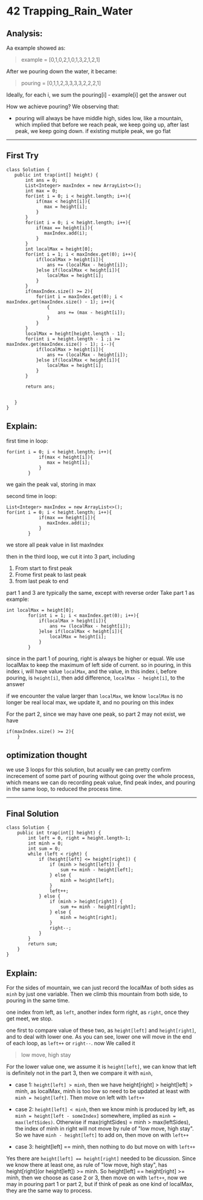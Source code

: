 # 42 Trapping_Rain_Water    

## **Analysis**:

Aa example showed as:
>example = [0,1,0,2,1,0,1,3,2,1,2,1]

After we pouring down the water, it became:

>pouring = [0,1,1,2,3,3,3,3,2,2,2,1]

Ideally, for each i, we sum the pouring[i] - example[i] get the answer out

How we achieve pouring? We observing that:
 - pouring will always be have middle high, sides low, like a mountain, which implied that before we reach peak, we keep going up, after last peak, we keep going down. if existing mutiple peak, we go flat

 ---
 ## **First Try**

 ```
class Solution {
    public int trap(int[] height) {
        int ans = 0;
        List<Integer> maxIndex = new ArrayList<>();
        int max = 0;
        for(int i = 0; i < height.length; i++){
            if(max < height[i]){
               max = height[i]; 
            }
        }
        for(int i = 0; i < height.length; i++){
            if(max == height[i]){
               maxIndex.add(i);
            }
        }
        int localMax = height[0];
        for(int i = 1; i < maxIndex.get(0); i++){
            if(localMax > height[i]){
                ans += (localMax - height[i]);
            }else if(localMax < height[i]){
                localMax = height[i];
            }
        }
        if(maxIndex.size() >= 2){
            for(int i = maxIndex.get(0); i < maxIndex.get(maxIndex.size() - 1); i++){
                {
                    ans += (max - height[i]);
                }               
            }
        }
        localMax = height[height.length - 1];
        for(int i = height.length - 1 ;i >= maxIndex.get(maxIndex.size() - 1); i--){
            if(localMax > height[i]){
                ans += (localMax - height[i]);
            }else if(localMax < height[i]){
                localMax = height[i];
            }
        }
        
        return ans;
        
        
    }
}
```

## Explain:

first time in loop:
```
for(int i = 0; i < height.length; i++){
            if(max < height[i]){
               max = height[i]; 
            }
        }
```
we gain the peak val, storing in max

second time in loop:
```
List<Integer> maxIndex = new ArrayList<>();
for(int i = 0; i < height.length; i++){
            if(max == height[i]){
               maxIndex.add(i);
            }
        }
```
we store all peak value in list maxIndex

then in the third loop, we cut it into 3 part, including
1. From start to first peak
2. Frome first peak to last peak
3. from last peak to end

part 1 and 3 are typically the same, except with reverse order
Take part 1 as example:
```
int localMax = height[0];
        for(int i = 1; i < maxIndex.get(0); i++){
            if(localMax > height[i]){
                ans += (localMax - height[i]);
            }else if(localMax < height[i]){
                localMax = height[i];
            }
        }
```

since in the part 1 of pouring, right is always be higher or equal. We use localMax to keep the maximum of left side of current. so in pouring, in this index i, will have value `localMax`, and the value, in this index i, before pouring, is `height[i]`, then add difference, `localMax - height[i]`, to the answer

if we encounter the value larger than `localMax`, we know `localMax` is no longer be real local max, we update it, and no pouring on this index


For the part 2, since we may have one peak, so part 2 may not exist, we have
```
if(maxIndex.size() >= 2){
    }
```



## optimization thought

we use 3 loops for this solution, but acually we can pretty confirm increcement of some part of pouring without going over the whole process, which means we can do recording peak value, find peak index, and pouring in the same loop, to reduced the process time.



---

## **Final Solution**

```
class Solution {
    public int trap(int[] height) {
        int left = 0, right = height.length-1;
        int minh = 0;
        int sum = 0;
        while (left < right) {
            if (height[left] <= height[right]) {
                if (minh > height[left]) {
                    sum += minh - height[left];
                } else {
                    minh = height[left];
                }
                left++;
            } else {
                if (minh > height[right]) {
                    sum += minh - height[right];
                } else {
                    minh = height[right];
                }
                right--;
            }
        }
        return sum;
    }
}
```
## Explain:

For the sides of mountain, we can just record the localMax of both sides as `minh` by just one variable. Then we climb this mountain from both side, to pouring in the same time.

one index from left, as `left`, another index form right, as `right`, once they get meet, we stop.

one first to compare value of these two, as `height[left]` and `height[right]`, and to deal with lower one. As you can see, lower one will move in the end of each loop, as `left++` or `right--`. now We called it 

>low move, high stay

For the lower value one, we assume it is `height[left]`, we can know that left is definitely not in the part 3, then we compare it with `minh`, 

- case 1: `height[left] > minh`, then we have height[right] > height[left] > minh, as localMax, minh is too low so need to be updated at least with `minh = height[left]`. Then move on left with `left++`

- case 2: `height[left] < minh`, then we know minh is produced by left, as `minh = height[left - someIndex]` somewhere, implied as `minh = max(leftSides)`. Otherwise if max(rightSides) = minh > max(leftSides), the index of minh in right will not move by rule of "low move, high stay". So we have `minh - height[left]` to add on, then move on with `left++`

- case 3: height[left] == minh, then nothing to do but move on with `left++`


Yes there are `height[left] == height[right]` needed to be dicussion. Since we know there at least one, as rule of "low move, high stay", has height[right](or height[left]) >= minh. So height[left] == height[right] >= minh, then we choose as case 2 or 3, then move on with `left++`, now we may in pouring part 1 or part 2, but if think of peak as one kind of localMax, they are the same way to process.


